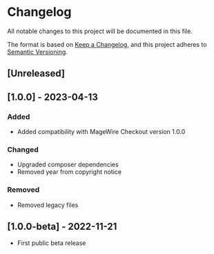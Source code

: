 # Changelog
All notable changes to this project will be documented in this file.

The format is based on [Keep a Changelog](https://keepachangelog.com/en/1.0.0/),
and this project adheres to [Semantic Versioning](https://semver.org/spec/v2.0.0.html).

## [Unreleased]

## [1.0.0] - 2023-04-13

### Added
- Added compatibility with MageWire Checkout version 1.0.0

### Changed
- Upgraded composer dependencies
- Removed year from copyright notice

### Removed
- Removed legacy files

## [1.0.0-beta] - 2022-11-21
- First public beta release
